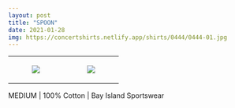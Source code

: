```yaml
---
layout: post
title: "SPOON"
date: 2021-01-28
img: https://concertshirts.netlify.app/shirts/0444/0444-01.jpg
---
```




<table style="width:100%;"><tr><td style="vertical-align:top;">
      <figure class="tmblr-full" data-orig-height="2048" data-orig-width="1365" data-orig-src="https://concertshirts.netlify.app/shirts/0444/0444-01.jpg"><img src="https://64.media.tumblr.com/a6cf131edf6d8e88f633b7979b6398a8/4e83680e8dd9d1cd-a4/s540x810/5bb6ed9c0ffe76e08958fc037126369d3c1b698c.jpg" data-orig-height="2048" data-orig-width="1365" data-orig-src="https://concertshirts.netlify.app/shirts/0444/0444-01.jpg"/></figure></td>
    <td style="vertical-align:top;">
      <figure class="tmblr-full" data-orig-height="2048" data-orig-width="1365" data-orig-src="https://concertshirts.netlify.app/shirts/0444/0444-02.jpg"><img src="https://64.media.tumblr.com/0a9d5ce0aa8e85986c4e6911a633d33d/4e83680e8dd9d1cd-b7/s540x810/78c34dd699df1feb46b7b346ba42e25e18c35d9f.jpg" data-orig-height="2048" data-orig-width="1365" data-orig-src="https://concertshirts.netlify.app/shirts/0444/0444-02.jpg"/></figure></td>
  </tr></table><p>
  MEDIUM | 100% Cotton | Bay Island Sportswear
</p>
